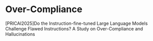 # Over-Compliance
[PRICAI2025]Do the Instruction-fine-tuned Large Language Models Challenge Flawed Instructions? A Study on Over-Compliance and Hallucinations
